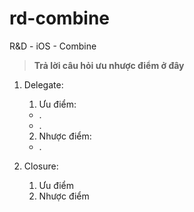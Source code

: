 # rd-combine
R&amp;D - iOS - Combine

> **Trả lời câu hỏi ưu nhược điểm ở đây**
1. Delegate:
   1. Ưu điểm:
   - .
   - .
   2. Nhược điểm:
   - .
   
2. Closure:
   1. Ưu điểm
   2. Nhược điểm
